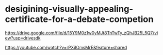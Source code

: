 # desigining-visually-appealing-certificate-for-a-debate-competion

https://drive.google.com/file/d/15Y9M0z1w0yMJt8TnTwTy_zQhJB25L5Q7/view?usp=drivesdk

https://youtube.com/watch?v=rPXiIOmsMrE&feature=shared
